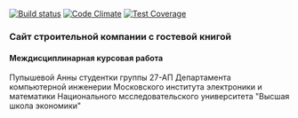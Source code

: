 [![Build status](https://travis-ci.org/alsii/project1.svg)](https://travis-ci.org/alsii/project1)
[![Code Climate](https://codeclimate.com/github/alsii/project1/badges/gpa.svg)](https://codeclimate.com/github/alsii/project1)
[![Test Coverage](https://codeclimate.com/github/alsii/project1/badges/coverage.svg)](https://codeclimate.com/github/alsii/project1/coverage)
### Сайт строительной компании с гостевой книгой
#### Междисциплинарная курсовая работа
Пупышевой Анны
студентки группы 27-АП Департамента компьютерной инженерии
Московского института электроники и математики
Национального мсследовательского университета "Высшая школа экономики"


